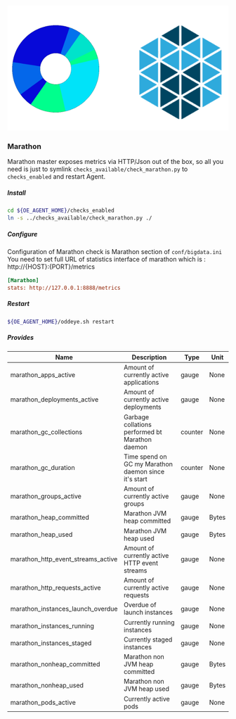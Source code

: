 
![Marathon](../images/mesos-marathon.png)  

### **Marathon**

Marathon master exposes metrics via HTTP/Json out of the box, so all you need is just to symlink `checks_available/check_marathon.py` to `checks_enabled` and restart Agent.

##### **Install**

```bash
cd ${OE_AGENT_HOME}/checks_enabled
ln -s ../checks_available/check_marathon.py ./
```

##### **Configure**

Configuration of Marathon check is Marathon section of `conf/bigdata.ini` 
You need to set full URL of statistics interface of marathon which is : http://{HOST}:{PORT}/metrics 

```ini
[Marathon]
stats: http://127.0.0.1:8888/metrics
```

##### **Restart**
```bash
${OE_AGENT_HOME}/oddeye.sh restart
```

##### **Provides**

| Name  | Description | Type | Unit|
| ------------- | ------------- |------------- |------------- |
|marathon_apps_active|Amount of currently active applications|gauge|None|
|marathon_deployments_active|Amount of currently active deployments|gauge|None|
|marathon_gc_collections|Garbage collations performed bt Marathon daemon|counter|None|
|marathon_gc_duration|Time spend on GC my Marathon daemon since it's start|counter|None|
|marathon_groups_active|Amount of currently active groups|gauge|None|
|marathon_heap_committed|Marathon JVM heap committed|gauge|Bytes|
|marathon_heap_used|Marathon JVM heap used|gauge|Bytes|
|marathon_http_event_streams_active|Amount of currently active HTTP event streams|gauge|None|
|marathon_http_requests_active|Amount of currently active requests|gauge|None|
|marathon_instances_launch_overdue|Overdue of launch instances|gauge|None|
|marathon_instances_running|Currently running instances|gauge|None|
|marathon_instances_staged|Currently staged instances|gauge|None|
|marathon_nonheap_committed|Marathon non JVM heap committed|gauge|Bytes|
|marathon_nonheap_used|Marathon non JVM heap used|gauge|Bytes|
|marathon_pods_active|Currently active pods|gauge|None|

